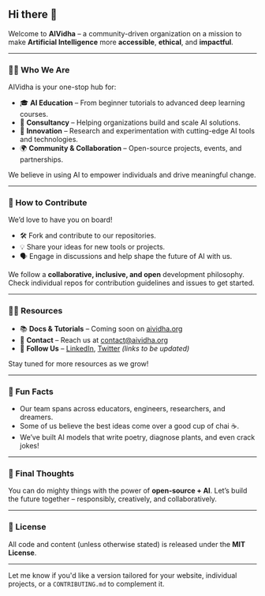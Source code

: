 ## Hi there 👋

Welcome to **AIVidha** – a community-driven organization on a mission to make **Artificial Intelligence** more **accessible**, **ethical**, and **impactful**.

---

### 🙋‍♀️ Who We Are

AIVidha is your one-stop hub for:

* 🎓 **AI Education** – From beginner tutorials to advanced deep learning courses.
* 💼 **Consultancy** – Helping organizations build and scale AI solutions.
* 🧪 **Innovation** – Research and experimentation with cutting-edge AI tools and technologies.
* 🌍 **Community & Collaboration** – Open-source projects, events, and partnerships.

We believe in using AI to empower individuals and drive meaningful change.

---

### 🌈 How to Contribute

We’d love to have you on board!

* 🛠 Fork and contribute to our repositories.
* 💡 Share your ideas for new tools or projects.
* 🗣 Engage in discussions and help shape the future of AI with us.

We follow a **collaborative, inclusive, and open** development philosophy. Check individual repos for contribution guidelines and issues to get started.

---

### 👩‍💻 Resources

* 📚 **Docs & Tutorials** – Coming soon on [aividha.org](https://www.aividha.org)
* 💬 **Contact** – Reach us at [contact@aividha.org](mailto:contact@aividha.org)
* 🔗 **Follow Us** – [LinkedIn](https://www.linkedin.com), [Twitter](https://www.twitter.com) *(links to be updated)*

Stay tuned for more resources as we grow!

---

### 🍿 Fun Facts

* Our team spans across educators, engineers, researchers, and dreamers.
* Some of us believe the best ideas come over a good cup of chai ☕.
* We’ve built AI models that write poetry, diagnose plants, and even crack jokes!

---

### 🧙 Final Thoughts

You can do mighty things with the power of **open-source + AI**.
Let’s build the future together – responsibly, creatively, and collaboratively.

---

### 📜 License

All code and content (unless otherwise stated) is released under the **MIT License**.

---

Let me know if you'd like a version tailored for your website, individual projects, or a `CONTRIBUTING.md` to complement it.
